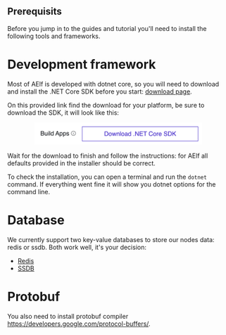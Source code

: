 
## Prerequisits 

Before you jump in to the guides and tutorial you'll need to install the following tools and frameworks.

# Development framework

Most of AElf is developed with dotnet core, so you will need to download and install the .NET Core SDK before you start:
[download page](https://dotnet.microsoft.com/download).

On this provided link find the download for your platform, be sure to download the SDK, it will look like this: 

<p align="center">
    <img src="dotnet-sdk-dl-link.png" height="50">
</p>

Wait for the download to finish and follow the instructions: for AElf all defaults provided in the installer should be correct.

To check the installation, you can open a terminal and run the ``dotnet`` command. If everything went fine it will show you dotnet options for the command line.

# Database

We currently support two key-value databases to store our nodes data: redis or ssdb. Both work well, it's your decision:
- [Redis](https://redis.io/)
- [SSDB](http://ssdb.io/?lang=en) 

# Protobuf

You also need to install protobuf compiler https://developers.google.com/protocol-buffers/.

